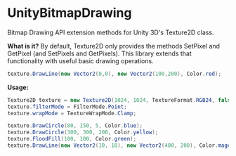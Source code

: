 UnityBitmapDrawing
==================

Bitmap Drawing API extension methods for Unity 3D's Texture2D class.

<b>What is it?</b>
By default, Texture2D only provides the methods SetPixel and GetPixel (and SetPixels and GetPixels). This library extends that functionality with useful basic drawing operations.
```csharp
texture.DrawLine(new Vector2(0,0), new Vector2(100,200), Color.red);
```



<b>Usage:</b>
```csharp
Texture2D texture = new Texture2D(1024, 1024, TextureFormat.RGB24, false, true);
texture.filterMode = FilterMode.Point;
texture.wrapMode = TextureWrapMode.Clamp;

texture.DrawCircle(80, 150, 5, Color.blue);
texture.DrawCircle(300, 300, 200, Color.yellow);
texture.FloodFill(100, 100, Color.green);
texture.DrawLine(new Vector2(10, 10), new Vector2(400, 200), Color.magenta);
```
